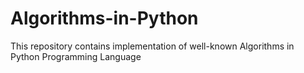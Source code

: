 # Algorithms-in-Python
This repository contains implementation of well-known Algorithms in Python Programming Language
